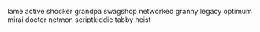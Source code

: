 

lame
active
shocker
grandpa
swagshop
networked
granny
legacy
optimum
mirai
doctor
netmon
scriptkiddie
tabby
heist

















